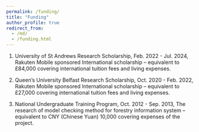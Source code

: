 ```yaml
---
permalink: /funding/
title: "Funding"
author_profile: true
redirect_from: 
  - /md/
  - /funding.html
---
```


1. University of St Andrews Research Scholarship, Feb. 2022 - Jul. 2024, Rakuten Mobile sponsored International scholarship – equivalent to £84,000 covering international tuition fees and living expenses.

2. Queen’s University Belfast Research Scholarship, Oct. 2020 - Feb. 2022, Rakuten Mobile sponsored International scholarship – equivalent to £27,000 covering international tuition fees and living expenses.

    
3. National Undergraduate Training Program, Oct. 2012 - Sep. 2013, The research of model checking method for forestry information system – equivalent to CNY (Chinese Yuan) 10,000 covering expenses of the project.